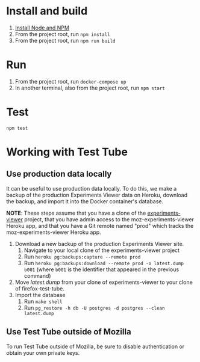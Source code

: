 # Install and build

1. [Install Node and NPM](https://nodejs.org/en/download/)
2. From the project root, run `npm install`
3. From the project root, run `npm run build`

# Run

1. From the project root, run `docker-compose up`
2. In another terminal, also from the project root, run `npm start`

# Test

`npm test`

# Working with Test Tube

## Use production data locally

It can be useful to use production data locally. To do this, we make a backup of
the production Experiments Viewer data on Heroku, download the backup, and
import it into the Docker container's database.

**NOTE**: These steps assume that you have a clone of the
[experiments-viewer](https://github.com/mozilla/experiments-viewer) project,
that you have admin access to the moz-experiments-viewer Heroku app, and that
you have a Git remote named "prod" which tracks the moz-experiments-viewer
Heroku app.

1. Download a new backup of the production Experiments Viewer site.
    1. Navigate to your local clone of the experiments-viewer project
    2. Run `heroku pg:backups:capture --remote prod`
    3. Run `heroku pg:backups:download --remote prod -o latest.dump b001` (where
    `b001` is the identifier that appeared in the previous command)
2. Move *latest.dump* from your clone of experiments-viewer to your clone of
   firefox-test-tube.
3. Import the database
    1. Run `make shell`
    2. Run `pg_restore -h db -U postgres -d postgres --clean latest.dump`

## Use Test Tube outside of Mozilla

To run Test Tube outside of Mozilla, be sure to disable authentication or obtain
your own private keys.
